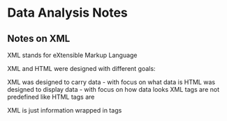 # Data Analysis Notes
## Notes on XML 

XML stands for eXtensible Markup Language

XML and HTML were designed with different goals:

XML was designed to carry data - with focus on what data is
HTML was designed to display data - with focus on how data looks
XML tags are not predefined like HTML tags are

XML is just information wrapped in tags
